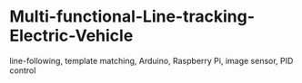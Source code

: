 # Multi-functional-Line-tracking-Electric-Vehicle
line-following, template matching, Arduino, Raspberry Pi, image sensor, PID control
